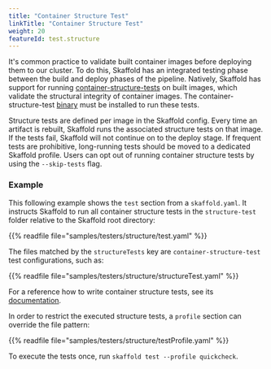 ```yaml
---
title: "Container Structure Test"
linkTitle: "Container Structure Test"
weight: 20
featureId: test.structure
---
```


It's common practice to validate built container images before deploying them to our cluster.
To do this, Skaffold has an integrated testing phase between the build and deploy phases of the pipeline.
Natively, Skaffold has support for running [container-structure-tests](https://github.com/GoogleContainerTools/container-structure-test)
on built images, which validate the structural integrity of container images.
The container-structure-test [binary](https://github.com/GoogleContainerTools/container-structure-test/releases)
must be installed to run these tests.

Structure tests are defined per image in the Skaffold config.
Every time an artifact is rebuilt, Skaffold runs the associated structure tests on that image.
If the tests fail, Skaffold will not continue on to the deploy stage.
If frequent tests are prohibitive, long-running tests should be moved to a dedicated Skaffold profile.
Users can opt out of running container structure tests by using the `--skip-tests` flag.

### Example
This following example shows the `test` section from a `skaffold.yaml`.
It instructs Skaffold to run all container structure tests in the `structure-test` folder relative to the Skaffold root directory:

{{% readfile file="samples/testers/structure/test.yaml" %}}

The files matched by the `structureTests` key are `container-structure-test` test configurations, such as:

{{% readfile file="samples/testers/structure/structureTest.yaml" %}}

For a reference how to write container structure tests, see its [documentation](https://github.com/GoogleContainerTools/container-structure-test#command-tests).

In order to restrict the executed structure tests, a `profile` section can override the file pattern:

{{% readfile file="samples/testers/structure/testProfile.yaml" %}}

To execute the tests once, run `skaffold test --profile quickcheck`.
